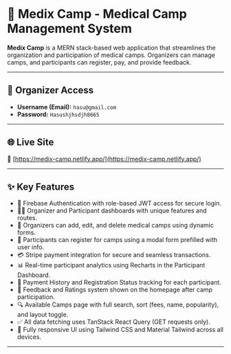 # 🏥 Medix Camp - Medical Camp Management System

**Medix Camp** is a MERN stack-based web application that streamlines the organization and participation of medical camps. Organizers can manage camps, and participants can register, pay, and provide feedback.

---

## 👤 Organizer Access

- **Username (Email):** `hasu@gmail.com`  
- **Password:** `Hasushjhsdjh8665`

---

## 🌐 Live Site

🔗 [https://medix-camp.netlify.app/](https://medix-camp.netlify.app/)

---

## ✨ Key Features

- 🔐 Firebase Authentication with role-based JWT access for secure login.
- 🧑‍⚕️ Organizer and Participant dashboards with unique features and routes.
- 📅 Organizers can add, edit, and delete medical camps using dynamic forms.
- 📝 Participants can register for camps using a modal form prefilled with user info.
- 💳 Stripe payment integration for secure and seamless transactions.
- 📊 Real-time participant analytics using Recharts in the Participant Dashboard.
- 🧾 Payment History and Registration Status tracking for each participant.
- 🌟 Feedback and Ratings system shown on the homepage after camp participation.
- 🔍 Available Camps page with full search, sort (fees, name, popularity), and layout toggle.
- ✅ All data fetching uses TanStack React Query (GET requests only).
- 📱 Fully responsive UI using Tailwind CSS and Material Tailwind across all devices.

---

